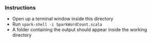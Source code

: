 ### Instructions

- Open up a terminal window inside this directory
- Run `spark-shell -i SparkWordCount.scala`
- A folder containing the output should appear inside the working directory